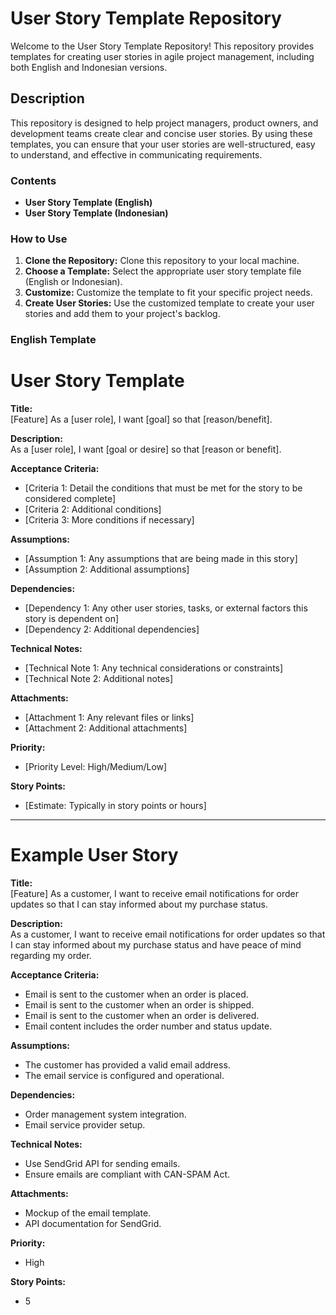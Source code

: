 # User Story Template Repository

Welcome to the User Story Template Repository! This repository provides templates for creating user stories in agile project management, including both English and Indonesian versions.

## Description

This repository is designed to help project managers, product owners, and development teams create clear and concise user stories. By using these templates, you can ensure that your user stories are well-structured, easy to understand, and effective in communicating requirements.

### Contents

- **User Story Template (English)**
- **User Story Template (Indonesian)**

### How to Use

1. **Clone the Repository:** Clone this repository to your local machine.
2. **Choose a Template:** Select the appropriate user story template file (English or Indonesian).
3. **Customize:** Customize the template to fit your specific project needs.
4. **Create User Stories:** Use the customized template to create your user stories and add them to your project's backlog.

### English Template

# User Story Template

**Title:**  
[Feature] As a [user role], I want [goal] so that [reason/benefit].

**Description:**  
As a [user role], I want [goal or desire] so that [reason or benefit].

**Acceptance Criteria:**
- [Criteria 1: Detail the conditions that must be met for the story to be considered complete]
- [Criteria 2: Additional conditions]
- [Criteria 3: More conditions if necessary]

**Assumptions:**
- [Assumption 1: Any assumptions that are being made in this story]
- [Assumption 2: Additional assumptions]

**Dependencies:**
- [Dependency 1: Any other user stories, tasks, or external factors this story is dependent on]
- [Dependency 2: Additional dependencies]

**Technical Notes:**
- [Technical Note 1: Any technical considerations or constraints]
- [Technical Note 2: Additional notes]

**Attachments:**
- [Attachment 1: Any relevant files or links]
- [Attachment 2: Additional attachments]

**Priority:**
- [Priority Level: High/Medium/Low]

**Story Points:**
- [Estimate: Typically in story points or hours]

---

# Example User Story

**Title:**  
[Feature] As a customer, I want to receive email notifications for order updates so that I can stay informed about my purchase status.

**Description:**  
As a customer, I want to receive email notifications for order updates so that I can stay informed about my purchase status and have peace of mind regarding my order.

**Acceptance Criteria:**
- Email is sent to the customer when an order is placed.
- Email is sent to the customer when an order is shipped.
- Email is sent to the customer when an order is delivered.
- Email content includes the order number and status update.

**Assumptions:**
- The customer has provided a valid email address.
- The email service is configured and operational.

**Dependencies:**
- Order management system integration.
- Email service provider setup.

**Technical Notes:**
- Use SendGrid API for sending emails.
- Ensure emails are compliant with CAN-SPAM Act.

**Attachments:**
- Mockup of the email template.
- API documentation for SendGrid.

**Priority:**
- High

**Story Points:**
- 5
